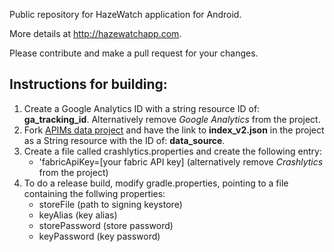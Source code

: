 Public repository for HazeWatch application for Android.

More details at http://hazewatchapp.com.

Please contribute and make a pull request for your changes.

Instructions for building:
--------------------------
1. Create a Google Analytics ID with a string resource ID of: **ga_tracking_id**. Alternatively remove *Google Analytics* from the project.
2. Fork [APIMs data project](https://github.com/HazeWatchApp/apims_data) and have the link to **index_v2.json** in the project as a String resource with the ID of: **data_source**.
3. Create a file called crashlytics.properties and create the following entry:
    * 'fabricApiKey=[your fabric API key] (alternatively remove *Crashlytics* from the project)
4. To do a release build, modify gradle.properties, pointing to a file containing the follwing properties:
    * storeFile (path to signing keystore)
    * keyAlias (key alias)
    * storePassword (store password)
    * keyPassword (key password)